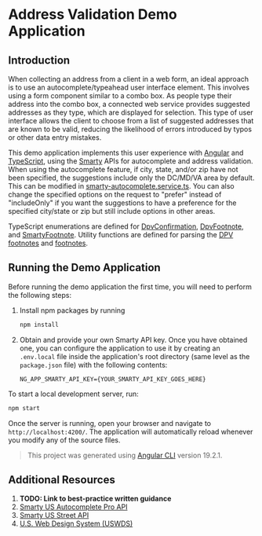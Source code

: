 # Address Validation Demo Application

## Introduction
When collecting an address from a client in a web form, an ideal approach is to use an autocomplete/typeahead user interface element. This involves using a form component similar to a combo box. As people type their address into the combo box, a connected web service provides suggested addresses as they type, which are displayed for selection. This type of user interface allows the client to choose from a list of suggested addresses that are known to be valid, reducing the likelihood of errors introduced by typos or other data entry mistakes.

This demo application implements this user experience with [Angular](https://angular.dev/) and [TypeScript](https://www.typescriptlang.org/), using the [Smarty](https://www.smarty.com/) APIs for autocomplete and address validation. When using the autocomplete feature, if city, state, and/or zip have not been specified, the suggestions include only the DC/MD/VA area by default. This can be modified in [smarty-autocomplete.service.ts](/src/app/services/smarty-autocomplete.service.ts?plain=1#L37). You can also change the specified options on the request to "prefer" instead of "includeOnly" if you want the suggestions to have a preference for the specified city/state or zip but still include options in other areas.

TypeScript enumerations are defined for [DpvConfirmation](/src/app/models/enums.ts?plain=1#L1), [DpvFootnote](/src/app/models/enums.ts?plain=1#L15), and [SmartyFootnote](/src/app/models/enums.ts?plain=1#L57). Utility functions are defined for parsing the [DPV footnotes](/src/app/models/utilities.ts?plain=1#L8) and [footnotes](/src/app/models/utilities.ts?plain=1#L26).

## Running the Demo Application
Before running the demo application the first time, you will need to perform the following steps:
1. Install npm packages by running
    ```bash
    npm install
    ```
2. Obtain and provide your own Smarty API key. Once you have obtained one, you can configure the application to use it by creating an `.env.local` file inside the application's root directory (same level as the `package.json` file) with the following contents:
    ```Dotenv
    NG_APP_SMARTY_API_KEY={YOUR_SMARTY_API_KEY_GOES_HERE}
    ```

To start a local development server, run:
```bash
npm start
```

Once the server is running, open your browser and navigate to `http://localhost:4200/`. The application will automatically reload whenever you modify any of the source files.

> This project was generated using [Angular CLI](https://github.com/angular/angular-cli) version 19.2.1.

## Additional Resources
1. **TODO: Link to best-practice written guidance**
2. [Smarty US Autocomplete Pro API](https://www.smarty.com/docs/cloud/us-autocomplete-pro-api)
3. [Smarty US Street API](https://www.smarty.com/docs/cloud/us-street-api)
4. [U.S. Web Design System (USWDS)](https://designsystem.digital.gov/)
